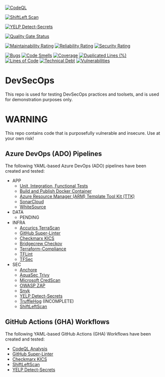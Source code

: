 [![CodeQL](https://github.com/AErmie/DevSecOps/actions/workflows/codeql-analysis.yml/badge.svg?branch=main)](https://github.com/AErmie/DevSecOps/actions/workflows/codeql-analysis.yml)

[![ShiftLeft Scan](https://github.com/AErmie/DevSecOps/actions/workflows/shiftleftscan.yml/badge.svg)](https://github.com/AErmie/DevSecOps/actions/workflows/shiftleftscan.yml)

[![YELP Detect-Secrets](https://github.com/AErmie/DevSecOps/actions/workflows/yelp-secret-scan.yml/badge.svg)](https://github.com/AErmie/DevSecOps/actions/workflows/yelp-secret-scan.yml)

[![Quality Gate Status](https://sonarcloud.io/api/project_badges/measure?project=randomprojectkey&metric=alert_status)](https://sonarcloud.io/dashboard?id=randomprojectkey)

[![Maintainability Rating](https://sonarcloud.io/api/project_badges/measure?project=randomprojectkey&metric=sqale_rating)](https://sonarcloud.io/dashboard?id=randomprojectkey)
[![Reliability Rating](https://sonarcloud.io/api/project_badges/measure?project=randomprojectkey&metric=reliability_rating)](https://sonarcloud.io/dashboard?id=randomprojectkey)
[![Security Rating](https://sonarcloud.io/api/project_badges/measure?project=randomprojectkey&metric=security_rating)](https://sonarcloud.io/dashboard?id=randomprojectkey)

[![Bugs](https://sonarcloud.io/api/project_badges/measure?project=randomprojectkey&metric=bugs)](https://sonarcloud.io/dashboard?id=randomprojectkey)
[![Code Smells](https://sonarcloud.io/api/project_badges/measure?project=randomprojectkey&metric=code_smells)](https://sonarcloud.io/dashboard?id=randomprojectkey)
[![Coverage](https://sonarcloud.io/api/project_badges/measure?project=randomprojectkey&metric=coverage)](https://sonarcloud.io/dashboard?id=randomprojectkey)
[![Duplicated Lines (%)](https://sonarcloud.io/api/project_badges/measure?project=randomprojectkey&metric=duplicated_lines_density)](https://sonarcloud.io/dashboard?id=randomprojectkey)
[![Lines of Code](https://sonarcloud.io/api/project_badges/measure?project=randomprojectkey&metric=ncloc)](https://sonarcloud.io/dashboard?id=randomprojectkey)
[![Technical Debt](https://sonarcloud.io/api/project_badges/measure?project=randomprojectkey&metric=sqale_index)](https://sonarcloud.io/dashboard?id=randomprojectkey)
[![Vulnerabilities](https://sonarcloud.io/api/project_badges/measure?project=randomprojectkey&metric=vulnerabilities)](https://sonarcloud.io/dashboard?id=randomprojectkey)

# DevSecOps

This repo is used for testing DevSecOps practices and toolsets, and is used for demonstration purposes only.

# WARNING

This repo contains code that is purposefully vulnerable and insecure. Use at your own risk!

## Azure DevOps (ADO) Pipelines

The following YAML-based Azure DevOps (ADO) pipelines have been created and tested:

- APP
  - [Unit, Integration, Functional Tests](https://github.com/AErmie/DevSecOps/blob/main/eShopOnWeb-CI.yml)
  - [Build and Publish Docker Container](https://github.com/AErmie/DevSecOps/blob/main/eShopOnWeb-Docker-CI.yml)
  - [Azure Resource Manager (ARM) Template Tool Kit (TTK)](https://github.com/AErmie/DevSecOps/blob/main/azure-pipelines/arm-ttk-pipeline.yml)
  - [SonarCloud](https://github.com/AErmie/DevSecOps/blob/main/azure-pipelines/sonar-cloud-pipeline.yml)
  - [WhiteSource](https://github.com/AErmie/DevSecOps/blob/main/azure-pipelines/whitesource-pipeline.yml)
- DATA
  - PENDING
- INFRA
  - [Accurics TerraScan](https://github.com/AErmie/DevSecOps/blob/main/azure-pipelines/terraform-terrascan-pipeline.yml)
  - [GitHub Super-Linter](https://github.com/AErmie/DevSecOps/blob/main/azure-pipelines/terraform-githublinter-pipeline.yml)
  - [Checkmarx KICS](https://github.com/AErmie/DevSecOps/blob/main/azure-pipelines/iac-kicks-pipeline.yml)
  - [Bridgecrew Checkov](https://github.com/AErmie/DevSecOps/blob/main/azure-pipelines/terraform-checkov-pipeline.yml)
  - [Terraform-Compliance](https://github.com/AErmie/DevSecOps/blob/main/azure-pipelines/terraform-tfcompliance-pipeline.yml)
  - [TFLint](https://github.com/AErmie/DevSecOps/blob/main/azure-pipelines/terraform-tflint.yml)
  - [TFSec](https://github.com/AErmie/DevSecOps/blob/main/azure-pipelines/terraform-tfsec-pipeline.yml)
- SEC
  - [Anchore](https://github.com/AErmie/DevSecOps/blob/main/azure-pipelines/anchore-pipeline.yml)
  - [AquaSec Trivy](https://github.com/AErmie/DevSecOps/blob/main/azure-pipelines/sec-trivy-pipeline.yml)
  - [Microsoft CredScan](https://github.com/AErmie/DevSecOps/blob/main/azure-pipelines/msft-credscan-pipeline.yml)
  - [OWASP ZAP](https://github.com/AErmie/DevSecOps/blob/main/azure-pipelines/sec-owasp-pipeline.yml)
  - [Snyk](https://github.com/AErmie/DevSecOps/blob/main/azure-pipelines/snyk-securityScan-pipeline.yml)
  - [YELP Detect-Secrets](https://github.com/AErmie/DevSecOps/blob/main/azure-pipelines/sec-secretscan-yelpdetectsecrets.yml)
  - [TruffleHog](https://github.com/AErmie/DevSecOps/blob/main/azure-pipelines/truffleHog-secretScan-pipeline.yml) (INCOMPLETE)
  - [ShiftLeftScan](https://github.com/AErmie/DevSecOps/blob/main/azure-pipelines/sec-shiftleftscan-pipeline.yml)

## GitHub Actions (GHA) Workflows

The following YAML-based GitHub Actions (GHA) Workflows have been created and tested:

- [CodeQL Analysis](https://github.com/AErmie/DevSecOps/blob/main/.github/workflows/codeql-analysis.yml)
- [GitHub Super-Linter](https://github.com/AErmie/DevSecOps/blob/main/.github/workflows/github-superlinter.yml)
- [Checkmarx KICS](https://github.com/AErmie/DevSecOps/blob/main/.github/workflows/iac-kicks.yml)
- [ShiftLeftScan](https://github.com/AErmie/DevSecOps/blob/main/.github/workflows/shiftleftscan.yml)
- [YELP Detect-Secrets](https://github.com/AErmie/DevSecOps/blob/main/.github/workflows/yelp-secret-scan.yml)

